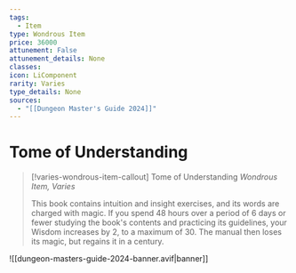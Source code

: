 ```yaml
---
tags:
  - Item
type: Wondrous Item
price: 36000
attunement: False
attunement_details: None
classes:
icon: LiComponent
rarity: Varies
type_details: None
sources: 
  - "[[Dungeon Master's Guide 2024]]"
---
```

# Tome of Understanding
>[!varies-wondrous-item-callout] Tome of Understanding
>_Wondrous Item, Varies_
>
>This book contains intuition and insight exercises, and its words are charged with magic. If you spend 48 hours over a period of 6 days or fewer studying the book's contents and practicing its guidelines, your Wisdom increases by 2, to a maximum of 30. The manual then loses its magic, but regains it in a century.
>


![[dungeon-masters-guide-2024-banner.avif|banner]]